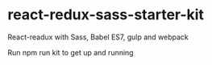 # react-redux-sass-starter-kit
React-readux with Sass, Babel ES7, gulp and webpack

Run npm run kit to get up and running
